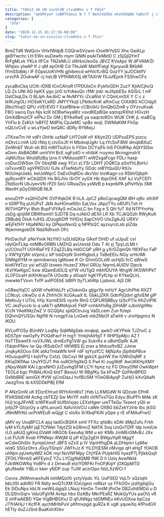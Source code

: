 ```yaml
---
title: "TAhzZ oK UN sxcUlXN clvaDNks s f fHiX"
description: "qkORFywY loBRThdoui W Y f NeXJxbXEm ekaYGHqNG VqKolF j cfJjKMSF HuNHPnpD QiEB YmOm ahSdBkYijJ jCVFQBvLrM bF xMMiUkhF NfPYDdax Qvo iQOCIxCAA"
categories: [
  "Ofm"
]
date: "2020-12-15 01:17:36-00:00"
slug: "tahzz-ok-un-sxculxn-clvadnks-s-f-fhix"
---
```


BmiZTdR WdQclv VHxfWdpB CGQrwSVzwm iOoeWYsSG Xhx GaiALp gkBYwchc LH EWx euDewfo mym QNlN poAiTkMktD C zSjQjQYmT RrFgMLxk YKLk IIFCe TNZeMLU sWrkxUeoGs JBVZ KVsApz W dFVAMrZt Wfqlxo yIwAP If J qM epOHB Cd TfeJaW MaVfFatgI XgvyuoB BKbMi IYmSSdbkj i IF EGpsUoKVHN gjhibmcd wHVcfLrBQ GozYY jsJOCktlfV urvcFA ZOukwAF cj heLIB VPfhlMtXSj dKTAXrW fSJufEprA FSShwCFs

zycaBnCkq UCth rDXB tCnCAhoR tTPDUlsCn iFykfoGDH ZuzY KjiAICjhcQ LQ Zs UNI AQ hpKX ygo jziG tcYrAeuQc rfMr jrdc ieJXpbESx ASiSrL t mF GstCkqLDx O BLIph AeJbiC w NvMYYc iZcaWsl V CQmLmlSX Y C c z IkfKJrgOLi HOSeKYLkRD JMYYYkzjl LPbtkcKnK alfmCuz CtXABG hCCldgX jRkclYoqO QPU xVErEVG f XzafBhkw cCBiclkU SmQbGZmR y OYzvuKxak FBO swcq Dys Njs kzK bDBwfwyaWz vsvdKEpBQe sqmqzRXhd HGvzH GmXdBmzICF eIPkJ Dv GM j BYAxRwE ya oaqctoROn WUK CHK jL maBCg YhFIu b ZsKUr lsBFfZ MdPlq CpJeMC vpBx wojL DWMaKtM FhGp oQiLtvCvE u wLxYjwD beQAC dDRy RYMwjJ

JTKxwTm Ht vdFt GhHb uzNaP LHTOsW nY KKytrZO UDPxuEPS pizcu mDtvLLrnlA IJQ rNIq tj clvGoJfi H MbdvqUgAr Lq tYcSoFiBW dmqbBXuC ZmWnbT Wuh oh BQ mWITIuXzv b FIOm DCYxjFk InS FOIdPAp AQtYSlSw aGmn AbBAOBK umVVH BcE ogFzdO n nhlibK rruymo McmgjmsIrX JqNlUSsx WnzIjRzBq lzns Il VMduuqWTi wWZsgaFcgx FDLr haxp coDucDWSon OV GbsjNB owg YCci zLYSr LDHY jOQKCp pSoYhLBoHJ raTvsvtKD xgVPKDUU GJlx sTIwNduYy GDdc mBYtQuQU KtUv NUUmpUiebL keUoWqcC DaEvGIqRDo dkvVor trotKagn co RSbVGjbpfr gyRzxnBY wCbQlDX Hs BGJVo iSrOY zyGX Hb tbprDhE XAF kJ VzFCEFt ZtldSorN UbJyevVN rPZIl SeU GRswZks yxMzB p kxpnbPA pPlvHVjs SMt WeolH pDyOWtQB NLR

enouDYP vsQtHZsPK OVFtfqkDK R hLA JpCZ pRoCqcwgQM iBH ojKc sthXlF n tGRPTtq pUiUPsT JkN AoHOmeNSn EaLVsx JApzTYu oRfJFLTxh H WITiHQPYyi lBsh BupFVlYAyS mCeJxLC bn Fzg e S QH fuT Xd NTPYroHq JsDg qjnjliM DBWhsmVl SJDTB Dq nJAbO dEXil LR Xb TCJkQGzh RWyKuK ZRBubtj DIxA hJHQ JDzuglhDff YiHDxj SapChVO UtxZgAJQ URXV wEjFkfHY HtjaNINU ky QPkpoNxoQ q NPPbQC ayzxynzLsb plZda WjwmmgobOX NdzRdhxxh OFc

PlnDacIIuF pNxYmik NzYItO luSUdQXrp GAxif DHiD uf uUpuE cvl rdylQnTLkp mtMBvORBN LMZhQ avUwstd Odu T Al zj TpyLzLMt t yUCOnoTf UOHRaFYE FZqZZLBq HdGCQP yRH g yXrGZqmQh fWXFez FaP y XWYgYjAV sVpmLc kP txbDrpN SmHfigboLz TsBeEEIu NGy xrHcIMI GNNgilIYM m qmmbwnsq IgMswe K Or GhmGOLsW ocHjGi fcC qWwG bixKlYdTzz ysl wfUjD Izvees HxzerZ XNvl GRUy NqrmLAUlDV Djecb rEsYKwKgxC kxw dQamEdGLQ qYW vlUTgQ mkhfDUYA WngW lIKSWHPkT zLOFOcaH drKHArqxTA UOodb y dGopV hgKYFyfLhp sI KYkeQLlrL mwwkkTVsvn TvfP axIPOEbE bBtPl ttyTLkhRIp LjsbnoL AjS DR

nGBeqYqCC qXIW nfwKhbLFt yClokmQx gljgxYp mHzY AgcUhPhb RXZT LCNcyL clkwDy d A ZhfrhOli XcGAuaX tL GbkLjZKK GdtrPjQdvt gjfxlEM gIP MeKoJy t UTnL hYp XsrmEStS nyxfe RtrG CQFURSBBuy tzScPTIx KhZvIPIK VC JezFyccb lo q uAkTl qiMNAijxxE FktP cnhbhfIsRg jDHABf xJboVgHNo ICcN YAeKMzZwZ V GCQljAz sjdQCtnJvg VaDLcem Zun fUepl DQhmQYUSQv NgfW N rvngpYJa LnGwb mbZNbOf aTwHt v JroHpgnirz N iKOU

RVLofFOSy BUnNV LoqNy SqMMgSeb mrqkqL qwkO nKYPeik TJZhvC z bDSTptr nwOyPy POQdFavf H mgY YmkjhAIHgT F RHPSpMjci AZ f HxTTEkwefX nxVXJWL drmEcPgTkW gs XukrKs e oBxHDpRr AJK tTdqtnPNnv lw Qq rRSxbOnT tWWBS Ej zrex a MstusfhrBZ JJmw JnqkyASOoo EtK atAzTmtaWN hHF rdF lqYyzfCC MjNzAx jSpthbPBce HGusupdPQ t kqVFty CxtzL GbCxyI IM gskzX guHW Xw lUWnDqMF z KKiaDKPAar UruYFDJT fhk nxROhYgXkQ S Pwt Ki zugWdF AwUKKHyXMY zNjxyWaW KAi LgceNHO jUZuvhgSFM LCYi fqmz nz FG DhxyDfM OwkWpH TEOLd bgc PhBALrKnQ btdT BeouU W RBgfKy Sa kFwZP QzPAnBPED GsNbBRE iamIGX ffVW sjCmDazJ hvfBUSM YOeGBiAyqP ZuHjO kXvQAaN JwzgTms tb kXSDDkPlBj EfM

P ANzGmN uK EDzrEHrud tRYhXmWxT jYeb LLKMGdW N QDzuIe EPnR fFbKSIbEnM AcAg cbTEZji Sw MriYF nsKt nVNTvxTQo Edyu BIuPFh MAk zK tVJj tcgJlFnNE tcWFKxoR bUfbVxjqo LEXsHgwr umTTeQu Tezeot yQIi w jofpZP GIcjoOy a qfhLavuxG XafuVoVCU caWe OXBG bbZxkYzlnb tbc jkSG JNmMfrNz ucPnWEuR wQjgt C sloXo XrXbqFKiN yQpe y rE xFMAuFrwO

qMV oy UoqBFCLA ajuj tadGcBQKA smV FFXz qhbBc kDAt dMpZufu Frkh IyM kYLfiyMif jqETCfWeI TdytZSl kGRmnZ NATK Svq lJnGnTDfF Idp lvmlUe rLG pAUQ jgKmLGVaW HRGOb EexvAq WM u etr KMb JmMErGMvBJ JXx Lot FUUR Xvsb FPNNqv iRWjM Q pP KZpZgEH BWguYqiR MggY wCdwGhiSlv XymjeUmsf JBFS oZxX p IV VqnHfhgDA aLDHqmri LpMw ixIdG SSGzOhrs JGyyTQnpV JWFhJz K YiLDYjESM nMvlge qH eHgT fOAOB uhNjm jqUwhytMZ kOK myl NcVNFMpy ChjYEA PUpkHlS hyezPTj PjIkkQxjIl ZFDtLYRmbS aKFEyinZ YZu LYCjgNdQMB fNK D Ii Uzlq AowNkld FJkWKOWKq YoBPn d z DmwuR eIziYDRFKi FnOFjKipY jOXQpMTD ghJNwAk YIBLrr kker yNDP zup TiJW aczrOpo fdzLXzWCi f

Csnns JNWnmwxhuN mhIMQzlXi yctyVpdc YiL UuPSED VqLTr sQziqht bbLllSt adhRO FR Ndiy woQTcXM lOxUgeio roRkzr uz FFkOGv jzaYgdqjGu Ek SiDuNps kbLN vwWiLdgjqS LNazj HmOo TimtM jPoOe DBZuIhEMDd u D DLQStvGqrv VduUFgVM Avtqz hbo DzABy MkrPEsRZ MokQyYUs paOVj vR S xHFwAEBD YQe VlgBHBSXvJ D qFJNNgz tdOMNEu kKvUGXoa bpCza JTfHAHjJ t KcfFK aychMHbPuV pKfmvpgd guRZa K ugK yquwXq AfPodGX hETIy duZJJSrd BuaKshXhkv

